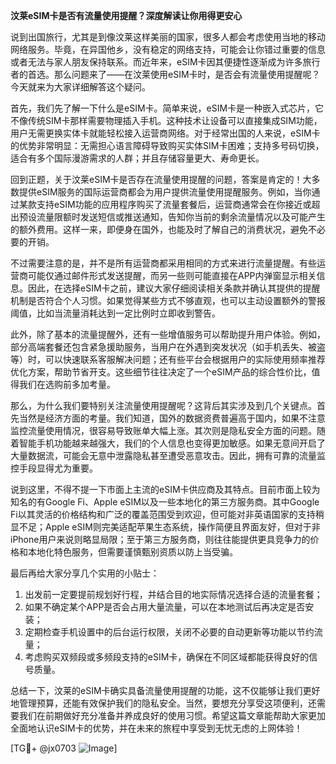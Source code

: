 **汶莱eSIM卡是否有流量使用提醒？深度解读让你用得更安心**

说到出国旅行，尤其是到像汶莱这样美丽的国家，很多人都会考虑使用当地的移动网络服务。毕竟，在异国他乡，没有稳定的网络支持，可能会让你错过重要的信息或者无法与家人朋友保持联系。而近年来，eSIM卡因其便捷性逐渐成为许多旅行者的首选。那么问题来了——在汶莱使用eSIM卡时，是否会有流量使用提醒呢？今天就来为大家详细解答这个疑问。

首先，我们先了解一下什么是eSIM卡。简单来说，eSIM卡是一种嵌入式芯片，它不像传统SIM卡那样需要物理插入手机。这种技术让设备可以直接集成SIM功能，用户无需更换实体卡就能轻松接入运营商网络。对于经常出国的人来说，eSIM卡的优势非常明显：无需担心语言障碍导致购买实体SIM卡困难；支持多号码切换，适合有多个国际漫游需求的人群；并且存储容量更大、寿命更长。

回到正题，关于汶莱eSIM卡是否存在流量使用提醒的问题，答案是肯定的！大多数提供eSIM服务的国际运营商都会为用户提供流量使用提醒服务。例如，当你通过某款支持eSIM功能的应用程序购买了流量套餐后，运营商通常会在你接近或超出预设流量限额时发送短信或推送通知，告知你当前的剩余流量情况以及可能产生的额外费用。这样一来，即便身在国外，也能及时了解自己的消费状况，避免不必要的开销。

不过需要注意的是，并不是所有运营商都采用相同的方式来进行流量提醒。有些运营商可能仅通过邮件形式发送提醒，而另一些则可能直接在APP内弹窗显示相关信息。因此，在选择eSIM卡之前，建议大家仔细阅读相关条款并确认其提供的提醒机制是否符合个人习惯。如果觉得某些方式不够直观，也可以主动设置额外的警报阈值，比如当流量消耗达到一定比例时立即收到警告。

此外，除了基本的流量提醒外，还有一些增值服务可以帮助提升用户体验。例如，部分高端套餐还包含紧急援助服务，当用户在外遇到突发状况（如手机丢失、被盗等）时，可以快速联系客服解决问题；还有些平台会根据用户的实际使用频率推荐优化方案，帮助节省开支。这些细节往往决定了一个eSIM产品的综合性价比，值得我们在选购前多加考量。

那么，为什么我们要特别关注流量使用提醒呢？这背后其实涉及到几个关键点。首先当然是经济方面的考量。我们知道，国外的数据资费普遍高于国内，如果不注意监控流量使用情况，很容易导致账单大幅上涨。其次则是隐私安全方面的问题。随着智能手机功能越来越强大，我们的个人信息也变得更加敏感。如果无意间开启了大量数据流，可能会无意中泄露隐私甚至遭受恶意攻击。因此，拥有可靠的流量监控手段显得尤为重要。

说到这里，不得不提一下市面上主流的eSIM卡供应商及其特点。目前市面上较为知名的有Google Fi、Apple eSIM以及一些本地化的第三方服务商。其中Google Fi以其灵活的价格结构和广泛的覆盖范围受到欢迎，但可能对非英语国家的支持稍显不足；Apple eSIM则完美适配苹果生态系统，操作简便且界面友好，但对于非iPhone用户来说则略显局限；至于第三方服务商，则往往能提供更具竞争力的价格和本地化特色服务，但需要谨慎甄别资质以防上当受骗。

最后再给大家分享几个实用的小贴士：
1. 出发前一定要提前规划好行程，并结合目的地实际情况选择合适的流量套餐；
2. 如果不确定某个APP是否会占用大量流量，可以在本地测试后再决定是否安装；
3. 定期检查手机设置中的后台运行权限，关闭不必要的自动更新等功能以节约流量；
4. 考虑购买双频段或多频段支持的eSIM卡，确保在不同区域都能获得良好的信号质量。

总结一下，汶莱的eSIM卡确实具备流量使用提醒的功能，这不仅能够让我们更好地管理预算，还能有效保护我们的隐私安全。当然，要想充分享受这项便利，还需要我们在前期做好充分准备并养成良好的使用习惯。希望这篇文章能帮助大家更加全面地认识eSIM卡的优势，并在未来的旅程中享受到无忧无虑的上网体验！

[TG💪+ @jx0703 ![Image](https://github.com/user-attachments/assets/dbca1d08-cadb-493c-b0ec-ad6f7a83f270)]